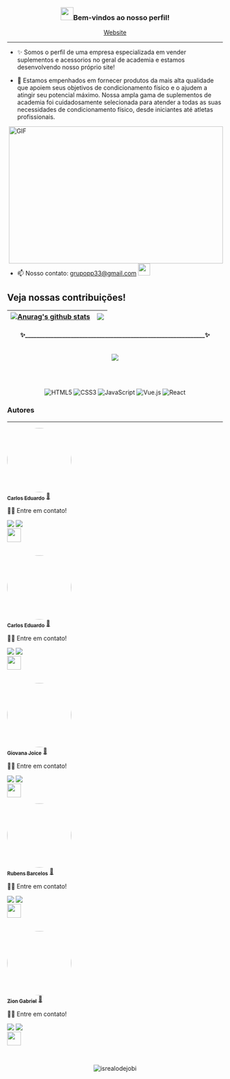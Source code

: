 <!-- Heading -->
<h3 align="center"><img src = "https://raw.githubusercontent.com/MartinHeinz/MartinHeinz/master/wave.gif" width = 30px>Bem-vindos ao nosso perfil!</h3>

<p align="center">
  <a href="https://www.giftegwuenu.dev">Website</a>
</p>

 <!-- About section -->

---
- ✨ Somos o perfil de uma empresa especializada em vender suplementos e acessorios no geral de academia e estamos desenvolvendo nosso próprio site! 

- 🎯 Estamos empenhados em fornecer produtos da mais alta qualidade que apoiem seus objetivos de condicionamento físico e o ajudem a atingir seu potencial máximo. Nossa ampla gama de suplementos de academia foi cuidadosamente selecionada para atender a todas as suas necessidades de condicionamento físico, desde iniciantes até atletas profissionais.




<!-- code gif-->
<img align="right" alt="GIF" src="./code.gif" width="500" height="320" />


- 📫 Nosso contato: grupopp33@gmail.com  <a href="mailto:grupopp33@gmail.com" target="_blank"><img src="https://play-lh.googleusercontent.com/D1Dz2BjPYev_oyksKXsdtAS66a_2Ql-sklpzTnwR9lqnDG_P5lAJEtfR70FudJ0XMA=s48-rw" style='width: 28px' target="_blank"></a> 



<!-- About section: END -->


<!-- Conecct section -->

<h2>Veja nossas contribuições! </h3>

<!-- GITHUB STATUS -->

<div align="center">
 

| <a href="https://github.com/anuraghazra/github-readme-stats"><img align="center" src="https://github-readme-stats.vercel.app/api?username=EmpyreanSupplements&show_icons=true&include_all_commits=true&theme=radical&hide_border=true" alt="Anurag's github stats" /></a> | <a href="https://github.com/anuraghazra/github-readme-stats"><img align="center" src="https://github-readme-stats.vercel.app/api/top-langs/?username=EmpyreanSupplements&layout=compact&theme=radical&hide_border=true" /></a> |
| ------------- | ------------- |

#### ✨_______________________________________________________________✨
  <br>


<a href="https://github.com/anuraghazra/anuraghazra.github.io">
  <img align="center" src="https://github-readme-stats.vercel.app/api/pin/?username=anuraghazra&repo=anuraghazra.github.io&theme=radical" />
</a>
  

<br />
<br />
  
  <!-- TEMAS: dark, radical, merko, gruvbox, tokyonight, onedark, cobalt, synthwave, highcontrast, dracula -->
</div>

<br>


 <br>



<!-- TECNOLOGIAS -->
<div align="center">

![HTML5](https://img.shields.io/badge/-HTML5-%23E44D27?style=flat-square&logo=html5&logoColor=ffffff)
![CSS3](https://img.shields.io/badge/-CSS3-%231572B6?style=flat-square&logo=css3)
![JavaScript](https://img.shields.io/badge/-JavaScript-%23F7DF1C?style=flat-square&logo=javascript&logoColor=000000&labelColor=%23F7DF1C&color=%23FFCE5A)
![Vue.js](https://img.shields.io/badge/-Vue.js-%232c3e50?style=flat-square&logo=vuedotjs)
![React](https://img.shields.io/badge/-React-%23282C34?style=flat-square&logo=react)

</div>


<div align="left">
  
  ### Autores
---

  <!-- Autor 1 -->
<a href="https://blog.rocketseat.com.br/author/thiago/">
 <img style="border-radius: 50%;" src="https://avatars.githubusercontent.com/u/126172311?v=4" width="150px;" alt=""/>
 <br />
 <sub><b>Carlos Eduardo</b></sub></a> <a href="https://blog.rocketseat.com.br/author/thiago//" title="Rocketseat">🚀</a>


👋🏽 Entre em contato!

<a href="https://instagram.com/gustac" target="_blank"><img src="https://img.shields.io/badge/-Instagram-%23E4405F?style=for-the-badge&logo=instagram&logoColor=white" target="_blank"></a>
  <a href="https://www.linkedin.com/in/gustavoabreucaetano/" target="_blank"><img src="https://img.shields.io/badge/-LinkedIn-%230077B5?style=for-the-badge&logo=linkedin&logoColor=white" target="_blank"></a>  
   <a href="mailto:carlos.eduardo.maia07@aluno.ifce.edu.br" target="_blank"><img src="https://play-lh.googleusercontent.com/D1Dz2BjPYev_oyksKXsdtAS66a_2Ql-sklpzTnwR9lqnDG_P5lAJEtfR70FudJ0XMA=s48-rw" style='width: 32px' target="_blank"></a>  
  
  <br>
  
  <!-- Autor 2 -->
   <img style="border-radius: 50%;" src="https://drive.google.com/file/d/1RnzKK3QA0r7quV3CZrs1Cf83yiUa6VHI/view?usp=sharing" width="150px;" alt=""/>
 <br />
 <sub><b>Carlos Eduardo</b></sub></a> <a href="https://blog.rocketseat.com.br/author/thiago//" title="Rocketseat">🚀</a>



👋🏽 Entre em contato!

<a href="https://instagram.com/gustac" target="_blank"><img src="https://img.shields.io/badge/-Instagram-%23E4405F?style=for-the-badge&logo=instagram&logoColor=white" target="_blank"></a>
  <a href="https://www.linkedin.com/in/gustavoabreucaetano/" target="_blank"><img src="https://img.shields.io/badge/-LinkedIn-%230077B5?style=for-the-badge&logo=linkedin&logoColor=white" target="_blank"></a>  
   <a href="mailto:
esther.oliveira.torres09@aluno.ifce.edu.br
" target="_blank"><img src="https://play-lh.googleusercontent.com/D1Dz2BjPYev_oyksKXsdtAS66a_2Ql-sklpzTnwR9lqnDG_P5lAJEtfR70FudJ0XMA=s48-rw" style='width: 32px' target="_blank"></a>  


<br>
  <!-- Autor 3 -->
  <a href="https://github.com/GiovanaJoice">
 <img style="border-radius: 50%;" src="https://avatars.githubusercontent.com/u/89097348?v=4" width="150px;" alt=""/>
 <br />
 <sub><b>Giovana Joice</b></sub></a> <a href="https://github.com/GiovanaJoice" title="Rocketseat">🚀</a>


👋🏽 Entre em contato!

<a href="https://instagram.com/gustac" target="_blank"><img src="https://img.shields.io/badge/-Instagram-%23E4405F?style=for-the-badge&logo=instagram&logoColor=white" target="_blank"></a>
  <a href="https://www.linkedin.com/in/gustavoabreucaetano/" target="_blank"><img src="https://img.shields.io/badge/-LinkedIn-%230077B5?style=for-the-badge&logo=linkedin&logoColor=white" target="_blank"></a>  
   <a href="mailto:giovana.joice.costa10@aluno.ifce.edu.br" target="_blank"><img src="https://play-lh.googleusercontent.com/D1Dz2BjPYev_oyksKXsdtAS66a_2Ql-sklpzTnwR9lqnDG_P5lAJEtfR70FudJ0XMA=s48-rw" style='width: 32px' target="_blank"></a>  
   
   <!-- Autor 4 -->
<a href="https://github.com/GiovanaJoice">
 <img style="border-radius: 50%;" src="https://avatars3.githubusercontent.com/u/380327?s=460&u=61b426b901b8fe02e12019b1fdb67bf0072d4f00&v=4" width="150px;" alt=""/>
 <br />
 <sub><b>Rubens Barcelos</b></sub></a> <a href="https://github.com/GiovanaJoice" title="Rocketseat">🚀</a>


👋🏽 Entre em contato!

<a href="https://instagram.com/gustac" target="_blank"><img src="https://img.shields.io/badge/-Instagram-%23E4405F?style=for-the-badge&logo=instagram&logoColor=white" target="_blank"></a>
  <a href="https://www.linkedin.com/in/gustavoabreucaetano/" target="_blank"><img src="https://img.shields.io/badge/-LinkedIn-%230077B5?style=for-the-badge&logo=linkedin&logoColor=white" target="_blank"></a>  
   <a href="mailto:rubens.barcelos.queiroz08@aluno.ifce.edu.br" target="_blank"><img src="https://play-lh.googleusercontent.com/D1Dz2BjPYev_oyksKXsdtAS66a_2Ql-sklpzTnwR9lqnDG_P5lAJEtfR70FudJ0XMA=s48-rw" style='width: 32px' target="_blank"></a>  
  
  <br>
  
  <!-- Autor 5 -->
<a href="https://blog.rocketseat.com.br/author/thiago/">
 <img style="border-radius: 50%;" src="https://avatars3.githubusercontent.com/u/380327?s=460&u=61b426b901b8fe02e12019b1fdb67bf0072d4f00&v=4" width="150px;" alt=""/>
 <br />
 <sub><b>Zion Gabriel</b></sub></a> <a href="https://blog.rocketseat.com.br/author/thiago//" title="Rocketseat">🚀</a>


👋🏽 Entre em contato!

<a href="https://instagram.com/gustac" target="_blank"><img src="https://img.shields.io/badge/-Instagram-%23E4405F?style=for-the-badge&logo=instagram&logoColor=white" target="_blank"></a>
  <a href="https://www.linkedin.com/in/gustavoabreucaetano/" target="_blank"><img src="https://img.shields.io/badge/-LinkedIn-%230077B5?style=for-the-badge&logo=linkedin&logoColor=white" target="_blank"></a>  
   <a href="mailto:zion.gabriel.santos09@aluno.ifce.edu.br" target="_blank"><img src="https://play-lh.googleusercontent.com/D1Dz2BjPYev_oyksKXsdtAS66a_2Ql-sklpzTnwR9lqnDG_P5lAJEtfR70FudJ0XMA=s48-rw" style='width: 32px' target="_blank"></a>  
  
  <br>

<!-- Profile Views -->

<div align="center">
  
  <p align="center"> <img src="https://komarev.com/ghpvc/?username=EmpyreanSuplemments&label=Profile%20views&color=0e75b6&style=flat" alt="isrealodejobi" />
  </p>
  
</div>

<!-- THE END -->

